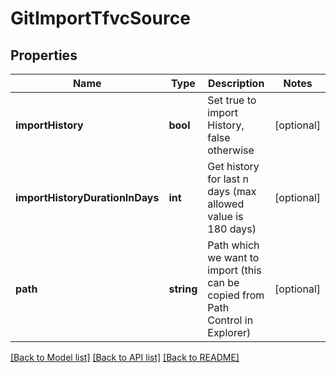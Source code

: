 # GitImportTfvcSource

## Properties
Name | Type | Description | Notes
------------ | ------------- | ------------- | -------------
**importHistory** | **bool** | Set true to import History, false otherwise | [optional] 
**importHistoryDurationInDays** | **int** | Get history for last n days (max allowed value is 180 days) | [optional] 
**path** | **string** | Path which we want to import (this can be copied from Path Control in Explorer) | [optional] 

[[Back to Model list]](../README.md#documentation-for-models) [[Back to API list]](../README.md#documentation-for-api-endpoints) [[Back to README]](../README.md)


